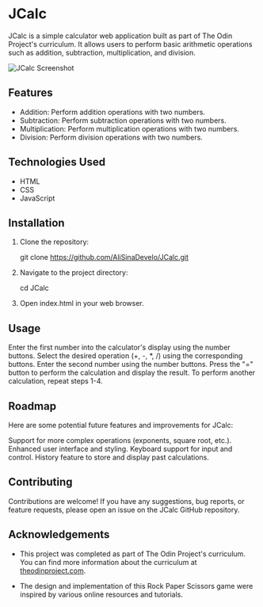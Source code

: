 # JCalc

JCalc is a simple calculator web application built as part of The Odin Project's curriculum. It allows users to perform basic arithmetic operations such as addition, subtraction, multiplication, and division.

![JCalc Screenshot](screenshot.png)

## Features

- Addition: Perform addition operations with two numbers.
- Subtraction: Perform subtraction operations with two numbers.
- Multiplication: Perform multiplication operations with two numbers.
- Division: Perform division operations with two numbers.

## Technologies Used

- HTML
- CSS
- JavaScript

## Installation

1. Clone the repository:

   git clone https://github.com/AliSinaDevelo/JCalc.git

2. Navigate to the project directory:

    cd JCalc

3. Open index.html in your web browser.

## Usage

Enter the first number into the calculator's display using the number buttons.
Select the desired operation (+, -, *, /) using the corresponding buttons.
Enter the second number using the number buttons.
Press the "=" button to perform the calculation and display the result.
To perform another calculation, repeat steps 1-4.

## Roadmap

Here are some potential future features and improvements for JCalc:

Support for more complex operations (exponents, square root, etc.).
Enhanced user interface and styling.
Keyboard support for input and control.
History feature to store and display past calculations.

## Contributing

Contributions are welcome! If you have any suggestions, bug reports, or feature requests, please open an issue on the JCalc GitHub repository.

## Acknowledgements

- This project was completed as part of The Odin Project's curriculum. You can find more information about the curriculum at [theodinproject.com](https://www.theodinproject.com).

- The design and implementation of this Rock Paper Scissors game were inspired by various online resources and tutorials.


